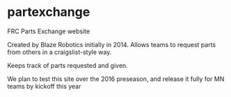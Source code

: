 # partexchange
FRC Parts Exchange website

Created by Blaze Robotics initially in 2014. Allows teams to request parts from others in a craigslist-style way.

Keeps track of parts requested and given.

We plan to test this site over the 2016 preseason, and release it fully for MN teams by kickoff this year

